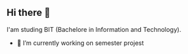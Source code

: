 ## Hi there 👋
I'am studing BIT (Bachelore in Information and Technology).
- 🔭 I’m currently working on semester projest
<!--
**AmritMoktan817/AmritMoktan817** is a ✨ _special_ ✨ repository because its `README.md` (this file) appears on your GitHub profile.

Here are some ideas to get you started:


- 🌱 I’m currently learning ...
- 👯 I’m looking to collaborate on ...
- 🤔 I’m looking for help with ...
- 💬 Ask me about ...
- 📫 How to reach me: ...
- 😄 Pronouns: ...
- ⚡ Fun fact: ...
-->
